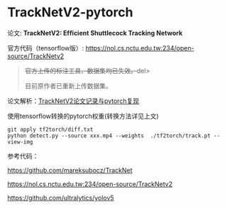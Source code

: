 # TrackNetV2-pytorch

论文:	**TrackNetV2: Efﬁcient Shuttlecock Tracking Network**

官方代码（tensorflow版）:	https://nol.cs.nctu.edu.tw:234/open-source/TrackNetv2

> <del>官方上传的标注工具、数据集均已失效。</del>del>
>
> 目前原作者已重新上传数据集。

论文解析：[TrackNetV2论文记录与pytorch复现](https://zhuanlan.zhihu.com/p/624900770)



使用tensorflow转换的pytorch权重(转换方法详见上文)

```shell
git apply tf2torch/diff.txt
python detect.py --source xxx.mp4 --weights  ./tf2torch/track.pt --view-img
```



参考代码：

https://github.com/mareksubocz/TrackNet

https://nol.cs.nctu.edu.tw:234/open-source/TrackNetv2

https://github.com/ultralytics/yolov5